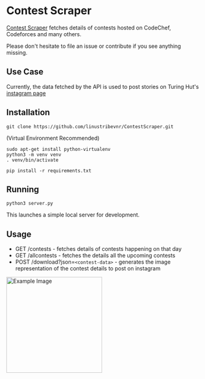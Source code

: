 # Contest Scraper

[Contest Scraper](https://contest-scraper.herokuapp.com/) fetches details of contests hosted on CodeChef, Codeforces and many others.

Please don't hesitate to file an issue or contribute if you see anything missing.

## Use Case
Currently, the data fetched by the API is used to post stories on Turing Hut's [instagram page](https://instagram.com/turing.hut)

## Installation
```
git clone https://github.com/linustribevnr/ContestScraper.git
```
(Virtual Environment Recommended)
```
sudo apt-get install python-virtualenv
python3 -m venv venv
. venv/bin/activate
```
```
pip install -r requirements.txt
```

## Running
```
python3 server.py
```
This launches a simple local server for development.

## Usage
* GET /contests - fetches details of contests happening on that day
* GET /allcontests - fetches the details all the upcoming contests
* POST /download?json=`<contest-data>` - generates the image representation of the contest details to post on instagram
<img src="./imgs/example.jpg" alt="Example Image" width="250">





